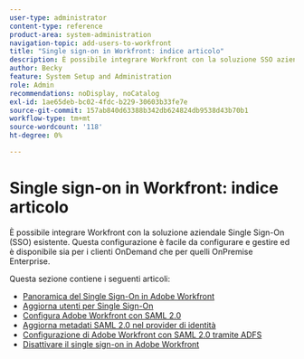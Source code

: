```yaml
---
user-type: administrator
content-type: reference
product-area: system-administration
navigation-topic: add-users-to-workfront
title: "Single sign-on in Workfront: indice articolo"
description: È possibile integrare Workfront con la soluzione SSO aziendale esistente. Questa configurazione è facile da configurare e gestire ed è disponibile sia per i clienti OnDemand che per quelli OnPremise Enterprise.
author: Becky
feature: System Setup and Administration
role: Admin
recommendations: noDisplay, noCatalog
exl-id: 1ae65deb-bc02-4fdc-b229-30603b33fe7e
source-git-commit: 157ab840d63388b342db624824db9538d43b70b1
workflow-type: tm+mt
source-wordcount: '118'
ht-degree: 0%

---
```


# Single sign-on in Workfront: indice articolo

<!-- Audited: 05/2024 -->

È possibile integrare Workfront con la soluzione aziendale Single Sign-On (SSO) esistente. Questa configurazione è facile da configurare e gestire ed è disponibile sia per i clienti OnDemand che per quelli OnPremise Enterprise.

Questa sezione contiene i seguenti articoli:

* [Panoramica del Single Sign-On in Adobe Workfront](../../../administration-and-setup/add-users/single-sign-on/sso-in-workfront.md)
* [Aggiorna utenti per Single Sign-On](../../../administration-and-setup/add-users/single-sign-on/update-users-sso.md)
* [Configura Adobe Workfront con SAML 2.0](../../../administration-and-setup/add-users/single-sign-on/configure-workfront-saml-2.md)
* [Aggiorna metadati SAML 2.0 nel provider di identità](../../../administration-and-setup/add-users/single-sign-on/update-saml-2-metadata-ip.md)
* [Configurazione di Adobe Workfront con SAML 2.0 tramite ADFS](../../../administration-and-setup/add-users/single-sign-on/configure-workfront-saml-2-adfs.md)
* [Disattivare il single sign-on in Adobe Workfront](../../../administration-and-setup/add-users/single-sign-on/deactivate-sso.md)
